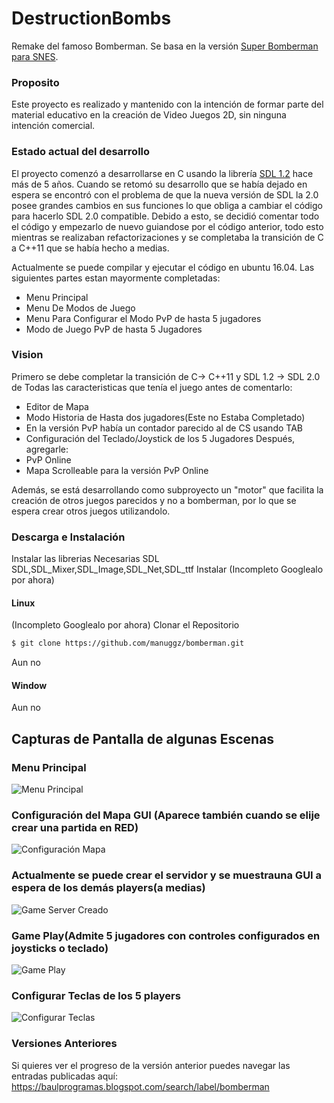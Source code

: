 # DestructionBombs

Remake del famoso Bomberman.
Se basa en la versión [Super Bomberman para SNES](https://www.youtube.com/watch?v=Xef0tkXmSp4).

### Proposito
Este proyecto es realizado y mantenido con la intención de formar parte del material educativo en la creación de Video Juegos 2D, sin ninguna intención comercial. 

### Estado actual del desarrollo
El proyecto comenzó a desarrollarse en C usando la librería [SDL 1.2](https://en.wikipedia.org/wiki/Simple_DirectMedia_Layer) hace más de 5 años.
Cuando se retomó su desarrollo que se había dejado en espera se encontró con el problema de que la nueva versión de SDL la 2.0 posee grandes cambios en sus funciones lo que obliga a cambiar el código para hacerlo SDL 2.0 compatible. 
Debido a esto, se decidió comentar todo el código y empezarlo de nuevo guiandose por el código anterior, todo esto mientras se realizaban refactorizaciones y se completaba la transición de C a C++11  que se había hecho a medias.

Actualmente se puede compilar y ejecutar el código en ubuntu 16.04. Las siguientes partes estan mayormente completadas:
- Menu Principal
- Menu De Modos de Juego
- Menu Para Configurar el Modo PvP de hasta 5 jugadores
- Modo de Juego PvP de hasta 5 Jugadores

### Vision
Primero se debe completar la transición de C-> C++11 y SDL 1.2 -> SDL 2.0 de Todas las caracteristicas que tenía el juego antes de comentarlo:
- Editor de Mapa
- Modo Historia de Hasta dos jugadores(Este no Estaba Completado)
- En la versión PvP había un contador parecido al de CS usando TAB
- Configuración del Teclado/Joystick de los 5 Jugadores
Después, agregarle:
- PvP Online
- Mapa Scrolleable para la versión PvP Online

Además, se está desarrollando como subproyecto un "motor" que facilita la creación de otros juegos parecidos y no a bomberman, por lo que se espera crear otros juegos utilizandolo.
### Descarga e Instalación
Instalar las librerias Necesarias SDL
SDL,SDL_Mixer,SDL_Image,SDL_Net,SDL_ttf
Instalar 
(Incompleto Googlealo por ahora)
#### Linux
(Incompleto Googlealo por ahora)
Clonar el Repositorio
```sh
$ git clone https://github.com/manuggz/bomberman.git
```
Aun no
#### Window
Aun no

## Capturas de Pantalla de algunas Escenas
### Menu Principal
![Menu Principal](http://i.imgur.com/VaqWWXf.png)
### Configuración del Mapa GUI (Aparece también cuando se elije crear una partida en RED)
![Configuración Mapa](http://i.imgur.com/gvRoRbw.png)
### Actualmente se puede crear el servidor y se muestrauna GUI a espera de los demás players(a medias)
![Game Server Creado](http://i.imgur.com/PV0362m.png)
### Game Play(Admite 5 jugadores con controles configurados en joysticks o teclado)
![Game Play](http://i.imgur.com/EzUM6PZ.png)
### Configurar Teclas de los 5 players
![Configurar Teclas](http://i.imgur.com/V1UpwgX.png)

### Versiones Anteriores
Si quieres ver el progreso de la versión anterior puedes navegar las entradas publicadas aquí:
https://baulprogramas.blogspot.com/search/label/bomberman
